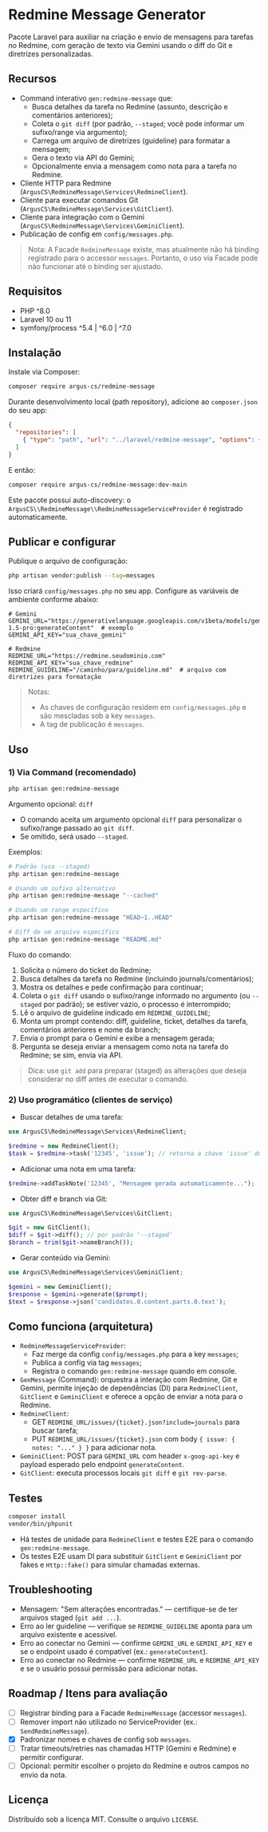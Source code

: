 # Redmine Message Generator

Pacote Laravel para auxiliar na criação e envio de mensagens para tarefas no Redmine, com geração de texto via Gemini usando o diff do Git e diretrizes personalizadas.

## Recursos
- Command interativo `gen:redmine-message` que:
  - Busca detalhes da tarefa no Redmine (assunto, descrição e comentários anteriores);
  - Coleta o `git diff` (por padrão, `--staged`; você pode informar um sufixo/range via argumento);
  - Carrega um arquivo de diretrizes (guideline) para formatar a mensagem;
  - Gera o texto via API do Gemini;
  - Opcionalmente envia a mensagem como nota para a tarefa no Redmine.
- Cliente HTTP para Redmine (`ArgusCS\RedmineMessage\Services\RedmineClient`).
- Cliente para executar comandos Git (`ArgusCS\RedmineMessage\Services\GitClient`).
- Cliente para integração com o Gemini (`ArgusCS\RedmineMessage\Services\GeminiClient`).
- Publicação de config em `config/messages.php`.

> Nota: A Facade `RedmineMessage` existe, mas atualmente não há binding registrado para o accessor `messages`. Portanto, o uso via Facade pode não funcionar até o binding ser ajustado.

## Requisitos
- PHP ^8.0
- Laravel 10 ou 11
- symfony/process ^5.4 | ^6.0 | ^7.0

## Instalação

Instale via Composer:

```bash
composer require argus-cs/redmine-message
```

Durante desenvolvimento local (path repository), adicione ao `composer.json` do seu app:

```json
{
  "repositories": [
    { "type": "path", "url": "../laravel/redmine-message", "options": { "symlink": true } }
  ]
}
```

E então:

```bash
composer require argus-cs/redmine-message:dev-main
```

Este pacote possui auto-discovery: o `ArgusCS\\RedmineMessage\\RedmineMessageServiceProvider` é registrado automaticamente.

## Publicar e configurar

Publique o arquivo de configuração:

```bash
php artisan vendor:publish --tag=messages
```

Isso criará `config/messages.php` no seu app. Configure as variáveis de ambiente conforme abaixo:

```env
# Gemini
GEMINI_URL="https://generativelanguage.googleapis.com/v1beta/models/gemini-1.5-pro:generateContent"  # exemplo
GEMINI_API_KEY="sua_chave_gemini"

# Redmine
REDMINE_URL="https://redmine.seudominio.com"
REDMINE_API_KEY="sua_chave_redmine"
REDMINE_GUIDELINE="/caminho/para/guideline.md"  # arquivo com diretrizes para formatação
```

> Notas:
> - As chaves de configuração residem em `config/messages.php` e são mescladas sob a key `messages`.
> - A tag de publicação é `messages`.

## Uso

### 1) Via Command (recomendado)

```bash
php artisan gen:redmine-message
```

Argumento opcional: `diff`
- O comando aceita um argumento opcional `diff` para personalizar o sufixo/range passado ao `git diff`.
- Se omitido, será usado `--staged`.

Exemplos:
```bash
# Padrão (usa --staged)
php artisan gen:redmine-message

# Usando um sufixo alternativo
php artisan gen:redmine-message "--cached"

# Usando um range específico
php artisan gen:redmine-message "HEAD~1..HEAD"

# Diff de um arquivo específico
php artisan gen:redmine-message "README.md"
```

Fluxo do comando:
1. Solicita o número do ticket do Redmine;
2. Busca detalhes da tarefa no Redmine (incluindo journals/comentários);
3. Mostra os detalhes e pede confirmação para continuar;
4. Coleta o `git diff` usando o sufixo/range informado no argumento (ou `--staged` por padrão); se estiver vazio, o processo é interrompido;
5. Lê o arquivo de guideline indicado em `REDMINE_GUIDELINE`;
6. Monta um prompt contendo: diff, guideline, ticket, detalhes da tarefa, comentários anteriores e nome da branch;
7. Envia o prompt para o Gemini e exibe a mensagem gerada;
8. Pergunta se deseja enviar a mensagem como nota na tarefa do Redmine; se sim, envia via API.

> Dica: use `git add` para preparar (staged) as alterações que deseja considerar no diff antes de executar o comando.

### 2) Uso programático (clientes de serviço)

- Buscar detalhes de uma tarefa:

```php
use ArgusCS\RedmineMessage\Services\RedmineClient;

$redmine = new RedmineClient();
$task = $redmine->task('12345', 'issue'); // retorna a chave 'issue' do JSON
```

- Adicionar uma nota em uma tarefa:

```php
$redmine->addTaskNote('12345', "Mensagem gerada automaticamente...");
```

- Obter diff e branch via Git:

```php
use ArgusCS\RedmineMessage\Services\GitClient;

$git = new GitClient();
$diff = $git->diff(); // por padrão '--staged'
$branch = trim($git->nameBranch());
```

- Gerar conteúdo via Gemini:

```php
use ArgusCS\RedmineMessage\Services\GeminiClient;

$gemini = new GeminiClient();
$response = $gemini->generate($prompt);
$text = $response->json('candidates.0.content.parts.0.text');
```

## Como funciona (arquitetura)
- `RedmineMessageServiceProvider`:
  - Faz merge da config `config/messages.php` para a key `messages`;
  - Publica a config via tag `messages`;
  - Registra o comando `gen:redmine-message` quando em console.
- `GenMessage` (Command): orquestra a interação com Redmine, Git e Gemini, permite injeção de dependências (DI) para `RedmineClient`, `GitClient` e `GeminiClient` e oferece a opção de enviar a nota para o Redmine.
- `RedmineClient`:
  - GET `REDMINE_URL/issues/{ticket}.json?include=journals` para buscar tarefa;
  - PUT `REDMINE_URL/issues/{ticket}.json` com body `{ issue: { notes: "..." } }` para adicionar nota.
- `GeminiClient`: POST para `GEMINI_URL` com header `x-goog-api-key` e payload esperado pelo endpoint `generateContent`.
- `GitClient`: executa processos locais `git diff` e `git rev-parse`.

## Testes

```bash
composer install
vendor/bin/phpunit
```

- Há testes de unidade para `RedmineClient` e testes E2E para o comando `gen:redmine-message`.
- Os testes E2E usam DI para substituir `GitClient` e `GeminiClient` por fakes e `Http::fake()` para simular chamadas externas.

## Troubleshooting
- Mensagem: "Sem alterações encontradas." — certifique-se de ter arquivos staged (`git add ...`).
- Erro ao ler guideline — verifique se `REDMINE_GUIDELINE` aponta para um arquivo existente e acessível.
- Erro ao conectar no Gemini — confirme `GEMINI_URL` e `GEMINI_API_KEY` e se o endpoint usado é compatível (ex.: `generateContent`).
- Erro ao conectar no Redmine — confirme `REDMINE_URL` e `REDMINE_API_KEY` e se o usuário possui permissão para adicionar notas.

## Roadmap / Itens para avaliação
- [ ] Registrar binding para a Facade `RedmineMessage` (accessor `messages`).
- [ ] Remover import não utilizado no ServiceProvider (ex.: `SendRedmineMessage`).
- [x] Padronizar nomes e chaves de config sob `messages`.
- [ ] Tratar timeouts/retries nas chamadas HTTP (Gemini e Redmine) e permitir configurar.
- [ ] Opcional: permitir escolher o projeto do Redmine e outros campos no envio da nota.

## Licença
Distribuído sob a licença MIT. Consulte o arquivo `LICENSE`.